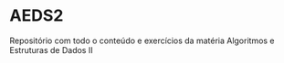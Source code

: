 # AEDS2
Repositório com todo o conteúdo e exercícios da matéria Algoritmos e Estruturas de Dados II
